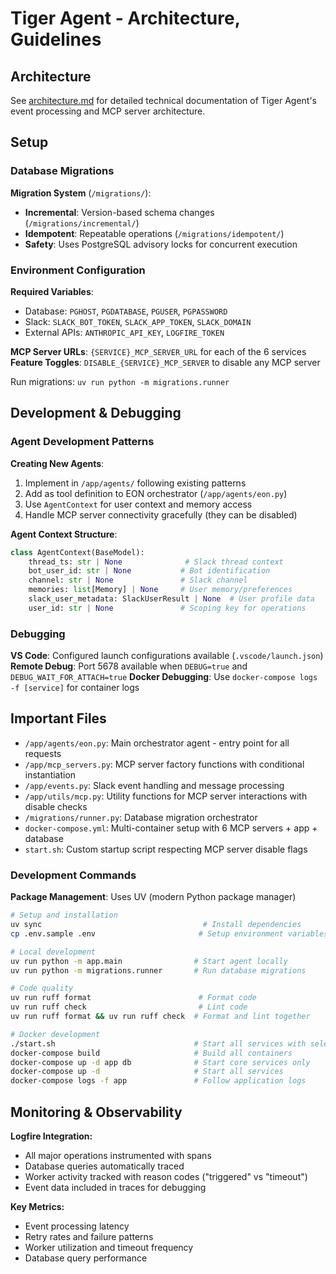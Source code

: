 # Tiger Agent - Architecture, Guidelines

## Architecture

See [architecture.md](./architecture.md) for detailed technical documentation of Tiger Agent's event processing and MCP server architecture.

## Setup

### Database Migrations

**Migration System** (`/migrations/`):
- **Incremental**: Version-based schema changes (`/migrations/incremental/`)
- **Idempotent**: Repeatable operations (`/migrations/idempotent/`)
- **Safety**: Uses PostgreSQL advisory locks for concurrent execution

### Environment Configuration

**Required Variables**:
- Database: `PGHOST`, `PGDATABASE`, `PGUSER`, `PGPASSWORD`
- Slack: `SLACK_BOT_TOKEN`, `SLACK_APP_TOKEN`, `SLACK_DOMAIN` 
- External APIs: `ANTHROPIC_API_KEY`, `LOGFIRE_TOKEN`

**MCP Server URLs**: `{SERVICE}_MCP_SERVER_URL` for each of the 6 services
**Feature Toggles**: `DISABLE_{SERVICE}_MCP_SERVER` to disable any MCP server

Run migrations: `uv run python -m migrations.runner`

## Development & Debugging

### Agent Development Patterns

**Creating New Agents**:
1. Implement in `/app/agents/` following existing patterns
2. Add as tool definition to EON orchestrator (`/app/agents/eon.py`)
3. Use `AgentContext` for user context and memory access
4. Handle MCP server connectivity gracefully (they can be disabled)

**Agent Context Structure**:
```python
class AgentContext(BaseModel):
    thread_ts: str | None              # Slack thread context
    bot_user_id: str | None           # Bot identification
    channel: str | None               # Slack channel
    memories: list[Memory] | None     # User memory/preferences
    slack_user_metadata: SlackUserResult | None  # User profile data
    user_id: str | None               # Scoping key for operations
```

### Debugging

**VS Code**: Configured launch configurations available (`.vscode/launch.json`)
**Remote Debug**: Port 5678 available when `DEBUG=true` and `DEBUG_WAIT_FOR_ATTACH=true`
**Docker Debugging**: Use `docker-compose logs -f [service]` for container logs

## Important Files

- `/app/agents/eon.py`: Main orchestrator agent - entry point for all requests
- `/app/mcp_servers.py`: MCP server factory functions with conditional instantiation
- `/app/events.py`: Slack event handling and message processing
- `/app/utils/mcp.py`: Utility functions for MCP server interactions with disable checks
- `/migrations/runner.py`: Database migration orchestrator
- `docker-compose.yml`: Multi-container setup with 6 MCP servers + app + database
- `start.sh`: Custom startup script respecting MCP server disable flags


### Development Commands

**Package Management**: Uses UV (modern Python package manager)
```bash
# Setup and installation
uv sync                                    # Install dependencies
cp .env.sample .env                       # Setup environment variables

# Local development
uv run python -m app.main                # Start agent locally
uv run python -m migrations.runner       # Run database migrations

# Code quality
uv run ruff format                        # Format code
uv run ruff check                         # Lint code
uv run ruff format && uv run ruff check  # Format and lint together

# Docker development
./start.sh                               # Start all services with selective MCP server startup
docker-compose build                     # Build all containers
docker-compose up -d app db              # Start core services only
docker-compose up -d                     # Start all services
docker-compose logs -f app               # Follow application logs
```

## Monitoring & Observability

**Logfire Integration:**
- All major operations instrumented with spans
- Database queries automatically traced
- Worker activity tracked with reason codes ("triggered" vs "timeout")
- Event data included in traces for debugging

**Key Metrics:**
- Event processing latency
- Retry rates and failure patterns
- Worker utilization and timeout frequency
- Database query performance